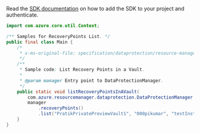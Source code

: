 Read the [SDK documentation](https://github.com/Azure/azure-sdk-for-java/blob/azure-resourcemanager-dataprotection_1.0.0-beta.1/sdk/dataprotection/azure-resourcemanager-dataprotection/README.md) on how to add the SDK to your project and authenticate.

```java
import com.azure.core.util.Context;

/** Samples for RecoveryPoints List. */
public final class Main {
    /*
     * x-ms-original-file: specification/dataprotection/resource-manager/Microsoft.DataProtection/stable/2021-07-01/examples/BackupInstanceOperations/ListRecoveryPoints.json
     */
    /**
     * Sample code: List Recovery Points in a Vault.
     *
     * @param manager Entry point to DataProtectionManager.
     */
    public static void listRecoveryPointsInAVault(
        com.azure.resourcemanager.dataprotection.DataProtectionManager manager) {
        manager
            .recoveryPoints()
            .list("PratikPrivatePreviewVault1", "000pikumar", "testInstance1", null, null, Context.NONE);
    }
}
```
